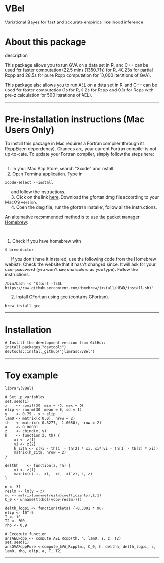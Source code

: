 # VBel

Variational Bayes for fast and accurate empirical likelihood inference

# About this package

description

This package allows you to run GVA on a data set in R, and C++ can be used for faster computation 
(22.5 mins (1350.71s) for R, 40.23s for partial Rcpp and 28.5s for pure Rcpp computation for 10,000 iterations of GVA).

This package also allows you to run AEL on a data set in R, and C++ can be used for faster computation 
(1s for R, 0.2s for Rcpp and 0.1s for Rcpp with pre-z calculation for 500 iterations of AEL).

* * *

# Pre-installation instructions (Mac Users Only)
To install this package in Mac requires a Fortran compiler (through its RcppEigen dependency).
Chances are, your current Fortran compiler is not up-to-date. To update your Fortran compiler, simply follow the steps here: <br />
&nbsp;

1. In your Mac App Store, search "Xcode" and install. <br />
2. Open Terminal application. Type in

```{eval=FALSE}
xcode-select --install
```
&nbsp; &nbsp;&nbsp;
and follow the instructions.<br />
&nbsp; &nbsp;&nbsp;
3. Click on the link [here](https://github.com/fxcoudert/gfortran-for-macOS/releases). Download the gfortan dmg file according to your MacOS version. <br />
&nbsp; &nbsp;&nbsp;
4. Open the dmg file, run the gfortran installer, follow all the instructions.

An alternative recommended method is to use the packet manager [Homebrew](https://docs.brew.sh/Installation):

&nbsp;
1. Check if you have homebrew with
```{eval=FALSE}
$ brew doctor
```
&nbsp; &nbsp;&nbsp;
If you don't have it installed, use the following code from the Homebrew webiste. Check the website that it hasn't changed since.
It will ask for your user password (you won't see characters as you type). Follow the instructions.
```{eval=FALSE}
/bin/bash -c "$(curl -fsSL https://raw.githubusercontent.com/Homebrew/install/HEAD/install.sh)"
```
&nbsp; &nbsp;&nbsp;
2. Install GFortran using gcc (contains GFortran).
```{eval=FALSE}
brew install gcc
```

* * *

# Installation
```{r}
# Install the development version from GitHub:
install.packages("devtools")
devtools::install_github("jlimrasc/VBel")
```

* * *

# Toy example
```{r}
library(VBel)

# Set up variables
set.seed(1)
x    <- runif(30, min = -5, max = 5)
elip <- rnorm(30, mean = 0, sd = 1)
y    <- 0.75 - x + elip
lam0 <- matrix(c(0,0), nrow = 2)
th   <- matrix(c(0.8277, -1.0050), nrow = 2)
a    <- 0.00001
z    <- cbind(x, y)
h    <- function(z, th) {
    xi <- z[1]
    yi <- z[2]
    h_zith <- c(yi - th[1] - th[2] * xi, xi*(yi - th[1] - th[2] * xi))
    matrix(h_zith, nrow = 2)
}

delthh    <- function(z, th) {
    xi <- z[1]
    matrix(c(-1, -xi, -xi, -xi^2), 2, 2)
}

n <- 31
reslm <- lm(y ~ x)
mu <- matrix(unname(reslm$coefficients),2,1)
C_0 <- unname(t(chol(vcov(reslm))))

delth_logpi <- function(theta) {-0.0001 * mu}
elip <- 10^-5
T <- 10
T2 <- 500
rho <- 0.9

# Excecute function
ansAELRcpp <- compute_AEL_Rcpp(th, h, lam0, a, z, T2)
set.seed(1)
ansGVARcppPure <-compute_GVA_Rcpp(mu, C_0, h, delthh, delth_logpi, z, lam0, rho, elip, a, T, T2)
```

* * *